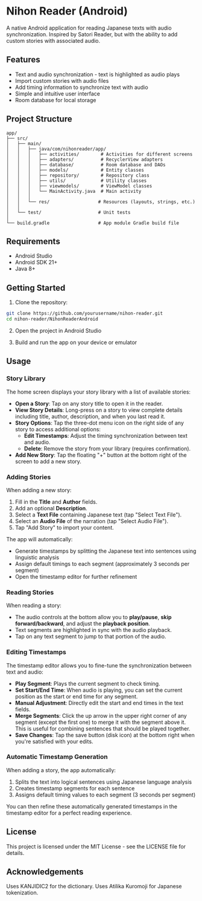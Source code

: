 # Nihon Reader (Android)

A native Android application for reading Japanese texts with audio synchronization. Inspired by Satori Reader, but with the ability to add custom stories with associated audio.

## Features

- Text and audio synchronization - text is highlighted as audio plays
- Import custom stories with audio files
- Add timing information to synchronize text with audio
- Simple and intuitive user interface
- Room database for local storage

## Project Structure

```
app/
├── src/
│   ├── main/
│   │   ├── java/com/nihonreader/app/
│   │   │   ├── activities/        # Activities for different screens
│   │   │   ├── adapters/          # RecyclerView adapters
│   │   │   ├── database/          # Room database and DAOs
│   │   │   ├── models/            # Entity classes
│   │   │   ├── repository/        # Repository class
│   │   │   ├── utils/             # Utility classes
│   │   │   ├── viewmodels/        # ViewModel classes
│   │   │   └── MainActivity.java  # Main activity
│   │   │
│   │   └── res/                  # Resources (layouts, strings, etc.)
│   │
│   └── test/                     # Unit tests
│
└── build.gradle                  # App module Gradle build file
```

## Requirements

- Android Studio
- Android SDK 21+
- Java 8+

## Getting Started

1. Clone the repository:
```bash
git clone https://github.com/yourusername/nihon-reader.git
cd nihon-reader/NihonReaderAndroid
```

2. Open the project in Android Studio

3. Build and run the app on your device or emulator

## Usage

### Story Library

The home screen displays your story library with a list of available stories:

- **Open a Story**: Tap on any story title to open it in the reader.
- **View Story Details**: Long-press on a story to view complete details including title, author, description, and when you last read it.
- **Story Options**: Tap the three-dot menu icon on the right side of any story to access additional options:
  - **Edit Timestamps**: Adjust the timing synchronization between text and audio.
  - **Delete**: Remove the story from your library (requires confirmation).
- **Add New Story**: Tap the floating "+" button at the bottom right of the screen to add a new story.

### Adding Stories

When adding a new story:

1. Fill in the **Title** and **Author** fields.
2. Add an optional **Description**.
3. Select a **Text File** containing Japanese text (tap "Select Text File").
4. Select an **Audio File** of the narration (tap "Select Audio File").
5. Tap "Add Story" to import your content.

The app will automatically:
- Generate timestamps by splitting the Japanese text into sentences using linguistic analysis
- Assign default timings to each segment (approximately 3 seconds per segment)
- Open the timestamp editor for further refinement

### Reading Stories

When reading a story:

- The audio controls at the bottom allow you to **play/pause**, **skip forward/backward**, and adjust the **playback position**.
- Text segments are highlighted in sync with the audio playback.
- Tap on any text segment to jump to that portion of the audio.

### Editing Timestamps

The timestamp editor allows you to fine-tune the synchronization between text and audio:

- **Play Segment**: Plays the current segment to check timing.
- **Set Start/End Time**: When audio is playing, you can set the current position as the start or end time for any segment.
- **Manual Adjustment**: Directly edit the start and end times in the text fields.
- **Merge Segments**: Click the up arrow in the upper right corner of any segment (except the first one) to merge it with the segment above it. This is useful for combining sentences that should be played together.
- **Save Changes**: Tap the save button (disk icon) at the bottom right when you're satisfied with your edits.

### Automatic Timestamp Generation

When adding a story, the app automatically:
1. Splits the text into logical sentences using Japanese language analysis
2. Creates timestamp segments for each sentence
3. Assigns default timing values to each segment (3 seconds per segment)

You can then refine these automatically generated timestamps in the timestamp editor for a perfect reading experience.

## License

This project is licensed under the MIT License - see the LICENSE file for details.

## Acknowledgements

Uses KANJIDIC2 for the dictionary.
Uses Atilika Kuromoji for Japanese tokenization.